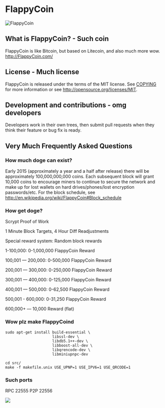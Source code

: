# FlappyCoin

![FlappyCoin](http://i.imgur.com/YC4sB1A.png)

## What is FlappyCoin? - Such coin
FlappyCoin is like Bitcoin, but based on Litecoin, and also much more wow.
http://FlappyCoin.com/

## License - Much license
FlappyCoin is released under the terms of the MIT license. See [COPYING](COPYING)
for more information or see http://opensource.org/licenses/MIT.

## Development and contributions - omg developers
Developers work in their own trees, then submit pull requests when they think
their feature or bug fix is ready.

## Very Much Frequently Asked Questions

### How much doge can exist?
Early 2015 (approximately a year and a half after release) there will be approximately 100,000,000,000 coins.
Each subsequent block will grant 10,000 coins to encourage miners to continue to secure the network and make up for lost wallets on hard drives/phones/lost encryption passwords/etc.
For the block schedule, see http://en.wikipedia.org/wiki/FlappyCoin#Block_schedule

### How get doge?
Scrypt Proof of Work

1 Minute Block Targets, 4 Hour Diff Readjustments

Special reward system: Random block rewards

1-100,000: 0-1,000,000 FlappyCoin Reward

100,001 — 200,000: 0-500,000 FlappyCoin Reward

200,001 — 300,000: 0-250,000 FlappyCoin Reward

300,001 — 400,000: 0-125,000 FlappyCoin Reward

400,001 — 500,000: 0-62,500 FlappyCoin Reward

500,001 - 600,000: 0-31,250 FlappyCoin Reward

600,000+ — 10,000 Reward (flat)

### Wow plz make FlappyCoind

    sudo apt-get install build-essential \
                         libssl-dev \
                         libdb5.1++-dev \
                         libboost-all-dev \
                         libqrencode-dev \
                         libminiupnpc-dev

    cd src/
    make -f makefile.unix USE_UPNP=1 USE_IPV6=1 USE_QRCODE=1

### Such ports
RPC 22555
P2P 22556

![](http://dogesay.com/wow//////such/coin)
